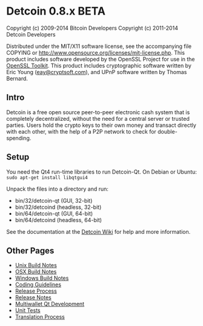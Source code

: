 Detcoin 0.8.x BETA
====================

Copyright (c) 2009-2014 Bitcoin Developers
Copyright (c) 2011-2014 Detcoin Developers

Distributed under the MIT/X11 software license, see the accompanying
file COPYING or http://www.opensource.org/licenses/mit-license.php.
This product includes software developed by the OpenSSL Project for use in the [OpenSSL Toolkit](http://www.openssl.org/). This product includes
cryptographic software written by Eric Young ([eay@cryptsoft.com](mailto:eay@cryptsoft.com)), and UPnP software written by Thomas Bernard.


Intro
---------------------
Detcoin is a free open source peer-to-peer electronic cash system that is
completely decentralized, without the need for a central server or trusted
parties.  Users hold the crypto keys to their own money and transact directly
with each other, with the help of a P2P network to check for double-spending.


Setup
---------------------
You need the Qt4 run-time libraries to run Detcoin-Qt. On Debian or Ubuntu:
	`sudo apt-get install libqtgui4`

Unpack the files into a directory and run:

- bin/32/detcoin-qt (GUI, 32-bit)
- bin/32/detcoind (headless, 32-bit)
- bin/64/detcoin-qt (GUI, 64-bit)
- bin/64/detcoind (headless, 64-bit)

See the documentation at the [Detcoin Wiki](http://detcoin.info)
for help and more information.


Other Pages
---------------------
- [Unix Build Notes](build-unix.md)
- [OSX Build Notes](build-osx.md)
- [Windows Build Notes](build-msw.md)
- [Coding Guidelines](coding.md)
- [Release Process](release-process.md)
- [Release Notes](release-notes.md)
- [Multiwallet Qt Development](multiwallet-qt.md)
- [Unit Tests](unit-tests.md)
- [Translation Process](translation_process.md)
